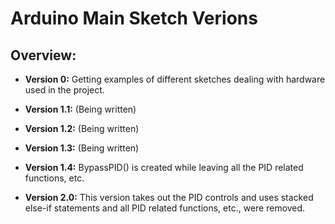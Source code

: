 # Arduino Main Sketch Verions

## Overview:

 - **Version 0:** Getting examples of different sketches dealing with hardware used in the project.
  
 - **Version 1.1:** (Being written)
  
 - **Version 1.2:** (Being written)
  
 - **Version 1.3:** (Being written)
  
 - **Version 1.4:** BypassPID() is created while leaving all the PID related functions, etc.
  
 - **Version 2.0:** This version takes out the PID controls and uses stacked else-if statements and all PID related functions, etc., were removed.
